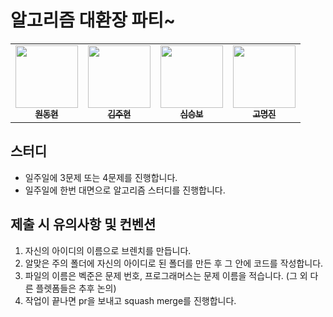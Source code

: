 # 알고리즘 대환장 파티~

<table>
  <tr>
          <td align="center"><a href="https://github.com/Hellol77"><img src="https://github.com/Hellol77.png" width="100px;" alt=""/><br/><sub><b>원동현</b></sub></a><br/></td>
               <td align="center"><a href="https://github.com/corinthionia"><img src="https://github.com/corinthionia.png" width="100px;" alt=""/><br/><sub><b>김주현</b></sub></a><br/></td>
             <td align="center"><a href="https://github.com/seungboshim"><img src="https://github.com/seungboshim.png" width="100px;" alt=""/><br/><sub><b>심승보</b></sub></a><br/></td>
              <td align="center"><a href="https://github.com/cokemania2"><img src="https://github.com/cokemania2.png" width="100px;" alt=""/><br/><sub><b>고명진</b></sub></a><br/></td>
  </tr>
</table>

## 스터디
- 일주일에 3문제 또는 4문제를 진행합니다.
- 일주일에 한번 대면으로 알고리즘 스터디를 진행합니다.

## 제출 시 유의사항 및 컨벤션

1. 자신의 아이디의 이름으로 브렌치를 만듭니다.
2. 알맞은 주의 폴더에 자신의 아이디로 된 폴더를 만든 후 그 안에 코드를 작성합니다.
3. 파일의 이름은 벡준은 문제 번호, 프로그래머스는 문제 이름을 적습니다. (그 외 다른 플렛폼들은 추후 논의)
4. 작업이 끝나면 pr을 보내고 squash merge를 진행합니다.
